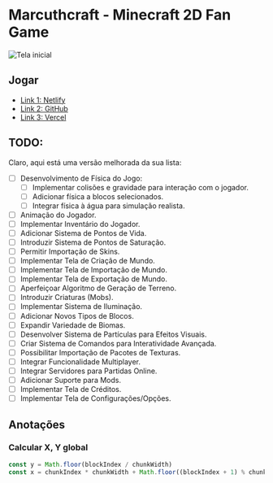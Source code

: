 # Marcuthcraft - Minecraft 2D Fan Game

![Tela inicial](https://cdn.discordapp.com/attachments/922262554087137341/1200233544610480148/image.png?ex=65c56f98&is=65b2fa98&hm=0b09743fde6f0af95f0632adc0e7ebf14e38de42f2802b904f743d547153eaa9&)

## Jogar

- [Link 1: Netlify](https://marcuthcraft.netlify.app/)
- [Link 2: GitHub](https://1marcuth.github.io/marcuthcraft/)
- [Link 3: Vercel](https://marcuthcraft.vercel.app/)

## TODO:

Claro, aqui está uma versão melhorada da sua lista:

- [ ] Desenvolvimento de Física do Jogo:
    - [ ] Implementar colisões e gravidade para interação com o jogador.
    - [ ] Adicionar física a blocos selecionados.
    - [ ] Integrar física à água para simulação realista.
- [ ] Animação do Jogador.
- [ ] Implementar Inventário do Jogador.
- [ ] Adicionar Sistema de Pontos de Vida.
- [ ] Introduzir Sistema de Pontos de Saturação.
- [ ] Permitir Importação de Skins.
- [ ] Implementar Tela de Criação de Mundo.
- [ ] Implementar Tela de Importação de Mundo.
- [ ] Implementar Tela de Exportação de Mundo.
- [ ] Aperfeiçoar Algoritmo de Geração de Terreno.
- [ ] Introduzir Criaturas (Mobs).
- [ ] Implementar Sistema de Iluminação.
- [ ] Adicionar Novos Tipos de Blocos.
- [ ] Expandir Variedade de Biomas.
- [ ] Desenvolver Sistema de Partículas para Efeitos Visuais.
- [ ] Criar Sistema de Comandos para Interatividade Avançada.
- [ ] Possibilitar Importação de Pacotes de Texturas.
- [ ] Integrar Funcionalidade Multiplayer.
- [ ] Integrar Servidores para Partidas Online.
- [ ] Adicionar Suporte para Mods.
- [ ] Implementar Tela de Créditos.
- [ ] Implementar Tela de Configurações/Opções. 

## Anotações

### Calcular X, Y global

```ts
const y = Math.floor(blockIndex / chunkWidth)
const x = chunkIndex * chunkWidth + Math.floor((blockIndex + 1) % chunkWidth)
```